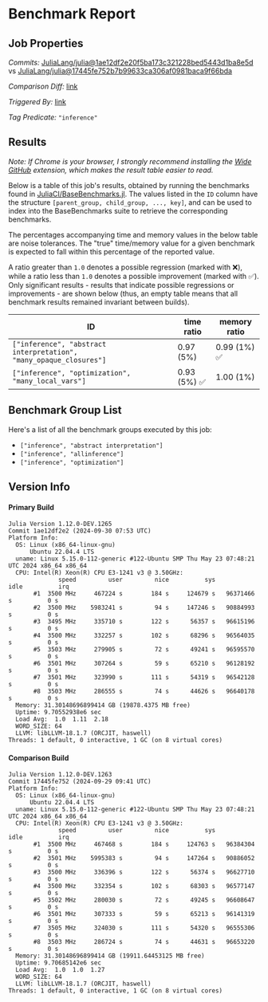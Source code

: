 # Benchmark Report

## Job Properties

*Commits:* [JuliaLang/julia@1ae12df2e20f5ba173c321228bed5443d1ba8e5d](https://github.com/JuliaLang/julia/commit/1ae12df2e20f5ba173c321228bed5443d1ba8e5d) vs [JuliaLang/julia@17445fe752b7b99633ca306af0981baca9f66bda](https://github.com/JuliaLang/julia/commit/17445fe752b7b99633ca306af0981baca9f66bda)

*Comparison Diff:* [link](https://github.com/JuliaLang/julia/compare/17445fe752b7b99633ca306af0981baca9f66bda..1ae12df2e20f5ba173c321228bed5443d1ba8e5d)

*Triggered By:* [link](https://github.com/JuliaLang/julia/pull/55934#issuecomment-2382371032)

*Tag Predicate:* `"inference"`

## Results

*Note: If Chrome is your browser, I strongly recommend installing the [Wide GitHub](https://chrome.google.com/webstore/detail/wide-github/kaalofacklcidaampbokdplbklpeldpj?hl=en)
extension, which makes the result table easier to read.*

Below is a table of this job's results, obtained by running the benchmarks found in
[JuliaCI/BaseBenchmarks.jl](https://github.com/JuliaCI/BaseBenchmarks.jl). The values
listed in the `ID` column have the structure `[parent_group, child_group, ..., key]`,
and can be used to index into the BaseBenchmarks suite to retrieve the corresponding
benchmarks.

The percentages accompanying time and memory values in the below table are noise tolerances. The "true"
time/memory value for a given benchmark is expected to fall within this percentage of the reported value.

A ratio greater than `1.0` denotes a possible regression (marked with :x:), while a ratio less
than `1.0` denotes a possible improvement (marked with :white_check_mark:). Only significant results - results
that indicate possible regressions or improvements - are shown below (thus, an empty table means that all
benchmark results remained invariant between builds).

| ID | time ratio | memory ratio |
|----|------------|--------------|
| `["inference", "abstract interpretation", "many_opaque_closures"]` | 0.97 (5%)  | 0.99 (1%) :white_check_mark: |
| `["inference", "optimization", "many_local_vars"]` | 0.93 (5%) :white_check_mark: | 1.00 (1%)  |

## Benchmark Group List

Here's a list of all the benchmark groups executed by this job:

- `["inference", "abstract interpretation"]`
- `["inference", "allinference"]`
- `["inference", "optimization"]`

## Version Info

#### Primary Build

```
Julia Version 1.12.0-DEV.1265
Commit 1ae12df2e2 (2024-09-30 07:53 UTC)
Platform Info:
  OS: Linux (x86_64-linux-gnu)
      Ubuntu 22.04.4 LTS
  uname: Linux 5.15.0-112-generic #122-Ubuntu SMP Thu May 23 07:48:21 UTC 2024 x86_64 x86_64
  CPU: Intel(R) Xeon(R) CPU E3-1241 v3 @ 3.50GHz: 
              speed         user         nice          sys         idle          irq
       #1  3500 MHz     467224 s        184 s     124679 s   96371466 s          0 s
       #2  3500 MHz    5983241 s         94 s     147246 s   90884993 s          0 s
       #3  3495 MHz     335710 s        122 s      56357 s   96615196 s          0 s
       #4  3500 MHz     332257 s        102 s      68296 s   96564035 s          0 s
       #5  3503 MHz     279905 s         72 s      49241 s   96595570 s          0 s
       #6  3501 MHz     307264 s         59 s      65210 s   96128192 s          0 s
       #7  3501 MHz     323990 s        111 s      54319 s   96542128 s          0 s
       #8  3503 MHz     286555 s         74 s      44626 s   96640178 s          0 s
  Memory: 31.30148696899414 GB (19878.4375 MB free)
  Uptime: 9.70552938e6 sec
  Load Avg:  1.0  1.11  2.18
  WORD_SIZE: 64
  LLVM: libLLVM-18.1.7 (ORCJIT, haswell)
Threads: 1 default, 0 interactive, 1 GC (on 8 virtual cores)

```

#### Comparison Build

```
Julia Version 1.12.0-DEV.1263
Commit 17445fe752 (2024-09-29 09:41 UTC)
Platform Info:
  OS: Linux (x86_64-linux-gnu)
      Ubuntu 22.04.4 LTS
  uname: Linux 5.15.0-112-generic #122-Ubuntu SMP Thu May 23 07:48:21 UTC 2024 x86_64 x86_64
  CPU: Intel(R) Xeon(R) CPU E3-1241 v3 @ 3.50GHz: 
              speed         user         nice          sys         idle          irq
       #1  3500 MHz     467468 s        184 s     124763 s   96384304 s          0 s
       #2  3501 MHz    5995383 s         94 s     147264 s   90886052 s          0 s
       #3  3500 MHz     336396 s        122 s      56374 s   96627710 s          0 s
       #4  3500 MHz     332354 s        102 s      68303 s   96577147 s          0 s
       #5  3502 MHz     280030 s         72 s      49245 s   96608647 s          0 s
       #6  3501 MHz     307333 s         59 s      65213 s   96141319 s          0 s
       #7  3505 MHz     324030 s        111 s      54320 s   96555306 s          0 s
       #8  3503 MHz     286724 s         74 s      44631 s   96653220 s          0 s
  Memory: 31.30148696899414 GB (19911.64453125 MB free)
  Uptime: 9.70685142e6 sec
  Load Avg:  1.0  1.0  1.27
  WORD_SIZE: 64
  LLVM: libLLVM-18.1.7 (ORCJIT, haswell)
Threads: 1 default, 0 interactive, 1 GC (on 8 virtual cores)

```
